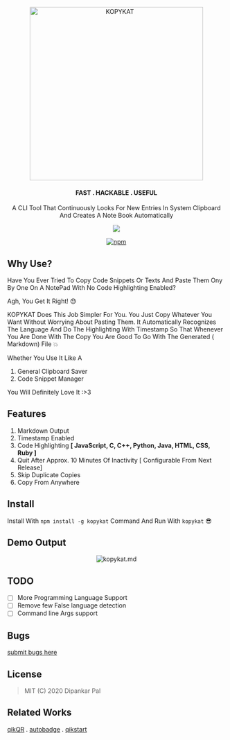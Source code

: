 <div align="center">
<p align="center"><a href="https://github.com/deep5050/kopykat"><img src="https://i.imgur.com/nqUWz5Y.jpg" title="KOPYKAT" height=400px width=400px align="center" /></a></p>

<p align="center"><h4 align="center"> FAST . HACKABLE . USEFUL </h4></p>
<p align="center"> A CLI Tool That Continuously Looks For New Entries In System Clipboard And Creates A Note Book Automatically</p>
<p align="center"><a href="https://github.com/deep5050/kopykat/actions?query=workflow%3Anpm-publish"><img src="https://img.shields.io/github/workflow/status/deep5050/kopykat/npm-publish?label=npm-publish&logo=github&style=for-the-badge"></a></p>

<p align="center"><a href="https://www.npmjs.com/package/kopykat"><img alt="npm" src="https://img.shields.io/npm/dt/kopykat?color=red&label=INSTALL&logo=npm&style=for-the-badge"></a></p>
</div>

## Why Use?

Have You Ever Tried To Copy Code Snippets Or Texts And Paste Them Ony By One On
A NotePad With No Code Highlighting Enabled?

Agh, You Get It Right! :sweat:

KOPYKAT Does This Job Simpler For You. You Just Copy Whatever You Want Without
Worrying About Pasting Them. It Automatically Recognizes The Language And Do The
Highlighting With Timestamp So That Whenever You Are Done With The Copy You Are
Good To Go With The Generated ( Markdown) File :boom:

Whether You Use It Like A

1. General Clipboard Saver
2. Code Snippet Manager

You Will Definitely Love It :>3

## Features

1. Markdown Output
2. Timestamp Enabled
3. Code Highlighting **[ JavaScript, C, C++, Python, Java, HTML, CSS, Ruby ]**
4. Quit After Approx. 10 Minutes Of Inactivity [ Configurable From Next Release]
5. Skip Duplicate Copies
6. Copy From Anywhere

## Install

Install With `npm install -g kopykat` Command And Run With `kopykat`
:sunglasses:

## Demo Output

<div align="center">
<p align="center"><img src="https://i.imgur.com/ad8GXmt.jpg" title="kopykat.md" align="center"/></p>
</div>

## TODO

- [ ] More Programming Language Support
- [ ] Remove few False language detection
- [ ] Command line Args support

## Bugs

[submit bugs here](https://github.com/deep5050/kopykat/issues)

## License

> MIT (C) 2020 Dipankar Pal

## Related Works

[qikQR](https://github.com/deep5050/qikQR) .
[autobadge](https://github.com/deep5050/autobadge) .
[qikstart](https://github.com/deep5050/qikstart)

